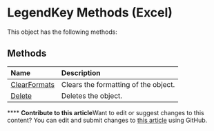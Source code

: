 
# LegendKey Methods (Excel)
This object has the following methods:

## Methods



|**Name**|**Description**|
|:-----|:-----|
| [ClearFormats](fa73187b-9607-2484-5690-e2b07961dc76.md)|Clears the formatting of the object.|
| [Delete](b93ad1e1-48d2-8076-7151-b43b27faa773.md)|Deletes the object.|

****   **Contribute to this article**Want to edit or suggest changes to this content? You can edit and submit changes to  [this article](https://github.com/jhershey00/VBA_Excel_Test/OpenXMLCon/articles/158b5a89-4df1-465d-aa88-16d55b2acb67.md) using GitHub.

